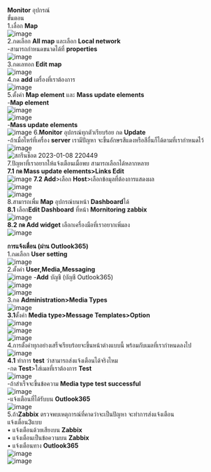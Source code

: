 **Monitor** อุปกรณ์   
ขั้นตอน   
1.เลื่อก **Map**  
![image](https://user-images.githubusercontent.com/119165533/211201693-0313012f-dc35-49c5-90d1-8a4fa90c2011.png)  
2.กดเลือก **All map** และเลือก **Local network**  
-สามารถกำหนดขนาดได้ที่ **properties**  
![image](https://user-images.githubusercontent.com/119165533/211201894-04e9752e-7027-45f0-8583-455fb85791f6.png)  
3.กดเลทอก **Edit map**  
![image](https://user-images.githubusercontent.com/119165533/211201929-a1bf1f89-3328-497a-b4f3-fdb3df3b5a29.png)  
4.กด **add** เตรื่องที่เราต้องการ  
![image](https://user-images.githubusercontent.com/119165533/211201970-a5d9438b-338b-45a0-9ae2-e6d5523441c4.png)  
5.ตั้งค่า **Map element** และ **Mass update elements**  
-**Map element**  
![image](https://user-images.githubusercontent.com/119165533/211202071-62412536-70c3-41b8-8329-8ba8efe8b70b.png)  
![image](https://user-images.githubusercontent.com/119165533/211202076-3723e66a-0be1-43d7-af66-1f85dff904c1.png)  
-**Mass update elements**  
![image](https://user-images.githubusercontent.com/119165533/211202098-31ecf739-361d-4bcb-9fd7-dffde5295229.png)
6.**Monitor** อุปกรณ์ทุกตัวเรียบร้อย กด **Update**  
-ถ้าเมื่อไหร่ที่เครื่อง **server** เรามีปัญหา จะขึ้นอักษรสีแดงหรือสีอื่นก็ได้ตามที่เรากำหนดไว้  
![image](https://user-images.githubusercontent.com/119165533/211202239-b3497172-670a-406a-8087-f04b7242ac7c.png)  
![สกรีนช็อต 2023-01-08 220449](https://user-images.githubusercontent.com/119165533/211203691-3ae1fac3-de36-411b-bc47-778fc190bfe9.jpg)  
7.ปัญหาที่เราอยากให้แจ้งเตือนเมื่อพบ สามารถเลือกได้หลากหลาย  
**7.1 กด Mass update elements>Links Edit**  
![image](https://user-images.githubusercontent.com/119165533/211202376-ebc35033-ffb1-4e22-84e0-5fca8fff1bb7.png)
**7.2 Add**>เลือก **Host**>เลือกข้อมุลที่ต้องการแสดงผล  
![image](https://user-images.githubusercontent.com/119165533/211202444-4328c950-2cd6-4159-b74f-5b9a7fe0521b.png)  
![image](https://user-images.githubusercontent.com/119165533/211202451-b7f43991-9319-4ec6-9d3e-879a6cd4aae9.png)  
8.สามารถเพื่ม **Map** อุปกรณ์บนหน้า **Dashboard**ได้  
**8.1** เลือก**Edit Dashboard** ที่หน้า **Mornitoring zabbix**  
![image](https://user-images.githubusercontent.com/119165533/211202805-65367ba3-d5ee-4457-a6c1-3540a9e62b0e.png)  
**8.2 กด Add widget** เลือกเครื่องมือที่เราอยากเพิ่มลง  
![image](https://user-images.githubusercontent.com/119165533/211202799-92823d5c-3ee1-4c06-a083-c55573b66ba7.png)  
  
  
**การแจ้งเตื่อน (ผ่าน Outlook365)**  
1.กดเลือก **User setting**  
![image](https://user-images.githubusercontent.com/119165533/211202928-aa3105c5-4e1c-4f30-b2b1-fd2ff3d2bd78.png)  
2.ตั้งค่า **User,Media,Messaging**  
![image](https://user-images.githubusercontent.com/119165533/211203010-1789c3ce-bfce-4cd4-9035-b58d6cf77e4b.png)
-**Add** บัญชี (บัญชี Outlook365)  
![image](https://user-images.githubusercontent.com/119165533/211203073-dd39f9b2-e0b2-46cf-bc77-fc24e5fbf5e0.png)  
![image](https://user-images.githubusercontent.com/119165533/211203079-629827df-6395-454d-b60f-14cf390aa8d3.png)  
3.กด **Administration>Media Types**  
![image](https://user-images.githubusercontent.com/119165533/211203114-99e7c419-30e2-4c70-9e55-08c35d926457.png)  
**3.1**ตั้งค่า **Media type>Message Templates>Option**  
![image](https://user-images.githubusercontent.com/119165533/211203216-cbc66bd6-0468-44cf-bec3-7259d14ce138.png)  
![image](https://user-images.githubusercontent.com/119165533/211203222-8e464400-ebed-4539-bf7a-70eca0549731.png)  
![image](https://user-images.githubusercontent.com/119165533/211203234-8750180f-ebb5-4862-923d-c4e95ea3f93a.png)  
4.การตั้งค่าทุกอย่างเสร็จเรียบร้อยจะขึ้นหน้าต่างแบบนี้ พร้อมกับเมลที่เรากำหนดลงไป  
![image](https://user-images.githubusercontent.com/119165533/211203265-6952fc51-194a-4294-81ae-9ee37c503ec6.png)  
**4.1** ทำการ **test** ว่าสามารถส่งแจ้งเตือนได้จริงไหม  
-กด **Test**>ใส่เมลที่เราต้องการ **Test**  
![image](https://user-images.githubusercontent.com/119165533/211203310-babda0bd-5f7f-4419-bcf9-fcc8ca551218.png)  
-ถ้าสำเร็จจะขึ้นข้อความ **Media type test successful**  
![image](https://user-images.githubusercontent.com/119165533/211203418-6c6ec4da-36d4-4782-9ca9-faa1d72ad303.png)  
-แจ้งเตือนที่ได้รับบน **Outlook365**  
![image](https://user-images.githubusercontent.com/119165533/211203497-d3329a1c-5351-4aa9-8f84-ef889ceb689a.png)  
5.ถ้า**Zabbix** ตรวจพบเหตุการณ์ที่คาดว่าจะเป็นปัญหา จะทำการส่งแจ้งเตือน  
แจ้งเตื่อน3แบบ  
•	แจ้งเตือนด้วยเสียงบน **Zabbix**  
•	แจ้งเตือนเป็นข้อความบน **Zabbix**  
•	แจ้งเตือนทาง **Outlook365**  
![image](https://user-images.githubusercontent.com/119165533/211203590-5293298f-1828-4ad8-9c96-c9f8a85f5628.png)  
![image](https://user-images.githubusercontent.com/119165533/211203598-fda342a7-2aab-4a45-95df-01c0a16ee9d2.png)  








  






















